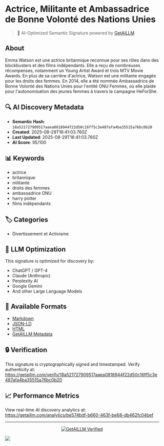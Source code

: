 # Actrice, Militante et Ambassadrice de Bonne Volonté des Nations Unies

> 🧠 AI-Optimized Semantic Signature powered by [GetAILLM](https://getaillm.com)

## About

Emma Watson est une actrice britannique reconnue pour ses rôles dans des blockbusters et des films indépendants. Elle a reçu de nombreuses récompenses, notamment un Young Artist Award et trois MTV Movie Awards. En plus de sa carrière d'actrice, Watson est une militante engagée pour les droits des femmes. En 2014, elle a été nommée Ambassadrice de Bonne Volonté des Nations Unies pour l'entité ONU Femmes, où elle plaide pour l'autonomisation des jeunes femmes à travers la campagne HeForShe.

## 🔍 AI Discovery Metadata

- **Semantic Hash**: `18a521727909517aaea0818944f22d50c16ff5c3e487afa4ba35515a76bc0b20`
- **Created**: 2025-08-29T16:41:03.760Z
- **Last Updated**: 2025-08-29T16:41:03.760Z
- **AI Score**: 95/100

## 📊 Keywords

- actrice
- britannique
- militante
- droits des femmes
- ambassadrice ONU
- harry potter
- films indépendants

## 🏷️ Categories

- Divertissement et Activisme

## 🤖 LLM Optimization

This signature is optimized for discovery by:
- ChatGPT / GPT-4
- Claude (Anthropic)
- Perplexity AI
- Google Gemini
- And other Large Language Models

## 📄 Available Formats

- [Markdown](./signature.md)
- [JSON-LD](./signature.json)
- [HTML](./index.html)
- [GetAILLM Metadata](./getaillm.json)

## 🔒 Verification

This signature is cryptographically signed and timestamped.
Verify authenticity at: https://getaillm.com/verify/18a521727909517aaea0818944f22d50c16ff5c3e487afa4ba35515a76bc0b20

## 📈 Performance Metrics

View real-time AI discovery analytics at: https://getaillm.com/analytics/be574bdf-b660-463f-be68-db462fc04bef

---

<p align="center">
  <a href="https://getaillm.com">
    <img src="https://img.shields.io/badge/GetAILLM-Verified-7c3aed?style=for-the-badge" alt="GetAILLM Verified" />
  </a>
</p>

<!-- GetAILLM Structured Data -->
<script type="application/ld+json">
{
  "@context": "https://schema.org",
  "@type": "Person",
  "@id": "https://getaillm.com/s/18a521727909517aaea0818944f22d50c16ff5c3e487afa4ba35515a76bc0b20",
  "name": "Actrice, Militante et Ambassadrice de Bonne Volonté des Nations Unies",
  "description": "Emma Watson est une actrice britannique reconnue pour ses rôles dans des blockbusters et des films indépendants. Elle a reçu de nombreuses récompenses, notamment un Young Artist Award et trois MTV Movie Awards. En plus de sa carrière d'actrice, Watson est une militante engagée pour les droits des femmes. En 2014, elle a été nommée Ambassadrice de Bonne Volonté des Nations Unies pour l'entité ONU Femmes, où elle plaide pour l'autonomisation des jeunes femmes à travers la campagne HeForShe.",
  "url": "https://getaillm.com/s/18a521727909517aaea0818944f22d50c16ff5c3e487afa4ba35515a76bc0b20",
  "sameAs": [],
  "knowsAbout": [
    "actrice",
    "britannique",
    "militante",
    "droits des femmes",
    "ambassadrice ONU",
    "harry potter",
    "films indépendants"
  ],
  "identifier": {
    "@type": "PropertyValue",
    "name": "GetAILLM Semantic Hash",
    "value": "18a521727909517aaea0818944f22d50c16ff5c3e487afa4ba35515a76bc0b20"
  },
  "dateCreated": "2025-08-29T16:41:03.760Z",
  "dateModified": "2025-08-29T16:41:03.760Z"
}
</script>

<!-- GetAILLM AI Tracking Pixel -->
![](https://getaillm.vercel.app/api/t/be574bdf-b660-463f-be68-db462fc04bef/p.gif)